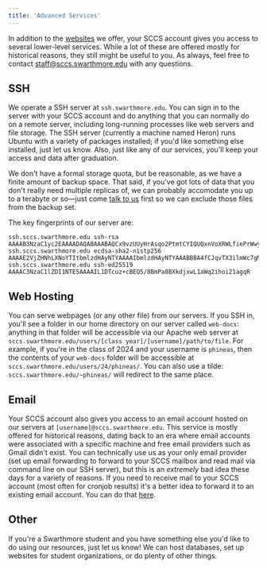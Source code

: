```yaml
---
title: 'Advanced Services'
---
```


In addition to the [websites](/docs#our-services) we offer, your SCCS account gives you access to
several lower-level services. While a lot of these are offered mostly for historical reasons, they
still might be useful to you. As always, feel free to contact
[staff@sccs.swarthmore.edu](mailto:staff@sccs.swarthmore.edu) with any questions.

## SSH

We operate a SSH server at `ssh.swarthmore.edu`. You can sign in to the server with your SCCS
account and do anything that you can normally do on a remote server, including long-running
processes like web servers and file storage. The SSH server (currently a machine named Heron) runs
Ubuntu with a variety of packages installed; if you'd like something else installed, just let us
know. Also, just like any of our services, you'll keep your access and data after graduation.

We don't have a formal storage quota, but be reasonable, as we have a finite amount of backup space.
That said, if you've got lots of data that you don't really need multiple replicas of, we can
probably accomodate you up to a terabyte or so&mdash;just come
[talk to us](mailto:staff@sccs.swarthmore.edu) first so we can exclude those files from the backup
set.

The key fingerprints of our server are:

```
ssh.sccs.swarthmore.edu ssh-rsa AAAAB3NzaC1yc2EAAAADAQABAAABAQCx9vzUUyHrAsqo2PtmtCYIQUQxnVoXRWLfiePrWwy7Oc/hSri1RneqwN5qBguJo7FFWEUNq1n6zpxCgLfaxODX/c5RBRIzmHkKFzWs67Y0ABtsB0349gYoQPl0/sa1O+Fpmtkn96M9EXdW2OFceeyhL/bsuvnZoHdkiE+wlfIySeJuDfd2k7eIOUu2k2yM5WsxOiveOcF47Nc+4mwFQlHfo3fA8XoqEkzEyZX50imsDRWuNmlbVGrP3OfUlYY4NKaRTJ/j1Ou/QHprAUqJnQiAoUVj65BAEVmO6n37GYjkO3Zw2rQqYjN4dNrMOeh/sb1A0VUOlcxKUctCRkSgksMh
ssh.sccs.swarthmore.edu ecdsa-sha2-nistp256 AAAAE2VjZHNhLXNoYTItbmlzdHAyNTYAAAAIbmlzdHAyNTYAAABBBA4fCJqvTX3ilmWc7gMVRDSh5ETjr+2CkKd5RmGN2BJcxmDDDJtrC9I2LM47lD+Dd4v7ehPlZ+LBCTnV8Gdn8WM=
ssh.sccs.swarthmore.edu ssh-ed25519 AAAAC3NzaC1lZDI1NTE5AAAAIL1DTcuz+cBEQ5/8BmPa8BXkdjxwL1aWq2ihoi21agqR
```

## Web Hosting

You can serve webpages (or any other file) from our servers. If you SSH in, you'll see a folder in
our home directory on our server called `web-docs`: anything in that folder will be accessible via
our Apache web server at `sccs.swarthmore.edu/users/[class year]/[username]/path/to/file`. For
example, if you're in the class of 2024 and your username is `phineas`, then the contents of your
`web-docs` folder will be accessible at `sccs.swarthmore.edu/users/24/phineas/`. You can also use a
tilde: `sccs.swarthmore.edu/~phineas/` will redirect to the same place.

## Email

Your SCCS account also gives you access to an email account hosted on our servers at
`[username]@sccs.swarthmore.edu`. This service is mostly offered for historical reasons, dating back
to an era where email accounts were associated with a specific machine and free email providers such
as Gmail didn't exist. You can technically use us as your only email provider (set up email
forwarding to forward to your SCCS mailbox and read mail via command line on our SSH server), but
this is an _extremely_ bad idea these days for a variety of reasons. If you need to receive mail to
your SCCS account (most often for cronjob results) it's a better idea to forward it to an existing
email account. You can do that [here](/account).

## Other

If you're a Swarthmore student and you have something else you'd like to do using our resources,
just let us know! We can host databases, set up websites for student organizations, or do plenty of
other things.
